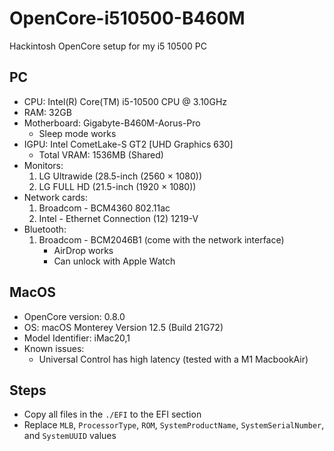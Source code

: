 # OpenCore-i510500-B460M
Hackintosh OpenCore setup for my i5 10500 PC


## PC
- CPU: Intel(R) Core(TM) i5-10500 CPU @ 3.10GHz
- RAM: 32GB
- Motherboard: Gigabyte-B460M-Aorus-Pro
    - Sleep mode works
- IGPU: Intel CometLake-S GT2 [UHD Graphics 630]
    - Total VRAM: 1536MB (Shared)
- Monitors: 
    1. LG Ultrawide (28.5-inch (2560 × 1080))
    2. LG FULL HD (21.5-inch (1920 × 1080))
- Network cards:
    1. Broadcom - BCM4360 802.11ac
    2. Intel - Ethernet Connection (12) 1219-V
- Bluetooth:
    1. Broadcom - BCM2046B1 (come with the network interface)
        - AirDrop works
        - Can unlock with Apple Watch

## MacOS
- OpenCore version: 0.8.0
- OS: macOS Monterey Version 12.5 (Build 21G72)
- Model Identifier: iMac20,1
- Known issues:
    - Universal Control has high latency (tested with a M1 MacbookAir)

## Steps
- Copy all files in the `./EFI` to the EFI section
- Replace `MLB`, `ProcessorType`, `ROM`, `SystemProductName`, `SystemSerialNumber`, and `SystemUUID` values
